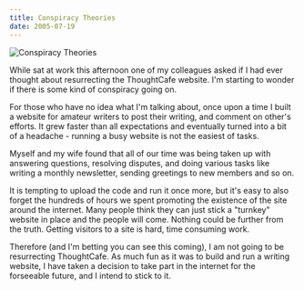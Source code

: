 ```yaml
---
title: Conspiracy Theories
date: 2005-07-19
---
```


![Conspiracy Theories](https://source.unsplash.com/0gkw_9fy0eQ/1600x900)

While sat at work this afternoon one of my colleagues asked if I had ever thought about resurrecting the ThoughtCafe website. I'm starting to wonder if there is some kind of conspiracy going on.

For those who have no idea what I'm talking about, once upon a time I built a website for amateur writers to post their writing, and comment on other's efforts. It grew faster than all expectations and eventually turned into a bit of a headache - running a busy website is not the easiest of tasks.

Myself and my wife found that all of our time was being taken up with answering questions, resolving disputes, and doing various tasks like writing a monthly newsletter, sending greetings to new members and so on.

It is tempting to upload the code and run it once more, but it's easy to also forget the hundreds of hours we spent promoting the existence of the site around the internet. Many people think they can just stick a "turnkey" website in place and the people will come. Nothing could be further from the truth. Getting visitors to a site is hard, time consuming work.

Therefore (and I'm betting you can see this coming), I am not going to be resurrecting ThoughtCafe. As much fun as it was to build and run a writing website, I have taken a decision to take part in the internet for the forseeable future, and I intend to stick to it.